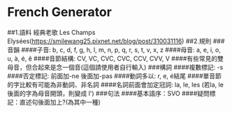 # French Generator
##1.語料
經典老歌 Les Champs Elysées(https://smilewang25.pixnet.net/blog/post/310031116)
##2.規則
###音韻
  ####子音: b, c, d, f, g, h, l, m, n, p, q, r, s, t, v, x, z
  ####母音: a, e, i, o, u, à, é, ê
  ####音節結構: CV, VC, CVC, CVC, CCV, CVV, V
  ####有些常見的雙母音，但合起來是念一個音(這個請使用者自行輸入)
###構詞
  ####複數標記: -s
  ####否定標記: 前面加-ne 後面加-pas
  ####動詞多以: r, e, é結尾
  ####單音節的字比較有可能為非動詞、非名詞
  ####名詞前面會加定冠詞: la, le, les (若la, le 後面的字為母音開頭，則變成 l')
###句法
  ####基本語序：SVO
  ####疑問標記：直述句後面加上?(為其中一種)
